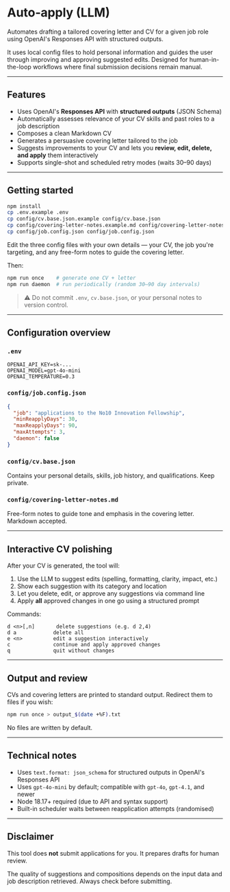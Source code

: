 
# Auto‑apply (LLM)

Automates drafting a tailored covering letter and CV for a given job role using OpenAI's Responses API with structured outputs. 

It uses local config files to hold personal information and guides the user through improving and approving suggested edits. Designed for human-in-the-loop workflows where final submission decisions remain manual.

---

## Features

- Uses OpenAI's **Responses API** with **structured outputs** (JSON Schema)
- Automatically assesses relevance of your CV skills and past roles to a job description
- Composes a clean Markdown CV
- Generates a persuasive covering letter tailored to the job
- Suggests improvements to your CV and lets you **review, edit, delete, and apply** them interactively
- Supports single-shot and scheduled retry modes (waits 30–90 days)

---

## Getting started

```bash
npm install
cp .env.example .env
cp config/cv.base.json.example config/cv.base.json
cp config/covering-letter-notes.example.md config/covering-letter-notes.md
cp config/job.config.json config/job.config.json
```

Edit the three config files with your own details — your CV, the job you're targeting, and any free-form notes to guide the covering letter.

Then:

```bash
npm run once    # generate one CV + letter
npm run daemon  # run periodically (random 30–90 day intervals)
```

> ⚠️ Do not commit `.env`, `cv.base.json`, or your personal notes to version control.

---

## Configuration overview

### `.env`
```env
OPENAI_API_KEY=sk-...
OPENAI_MODEL=gpt-4o-mini
OPENAI_TEMPERATURE=0.3
```

### `config/job.config.json`
```json
{
  "job": "applications to the No10 Innovation Fellowship",
  "minReapplyDays": 30,
  "maxReapplyDays": 90,
  "maxAttempts": 3,
  "daemon": false
}
```

### `config/cv.base.json`
Contains your personal details, skills, job history, and qualifications. Keep private.

### `config/covering-letter-notes.md`
Free-form notes to guide tone and emphasis in the covering letter. Markdown accepted.

---

## Interactive CV polishing

After your CV is generated, the tool will:

1. Use the LLM to suggest edits (spelling, formatting, clarity, impact, etc.)
2. Show each suggestion with its category and location
3. Let you delete, edit, or approve any suggestions via command line
4. Apply **all** approved changes in one go using a structured prompt

Commands:
```
d <n>[,n]       delete suggestions (e.g. d 2,4)
d a            delete all
e <n>          edit a suggestion interactively
c              continue and apply approved changes
q              quit without changes
```

---

## Output and review

CVs and covering letters are printed to standard output. Redirect them to files if you wish:

```bash
npm run once > output_$(date +%F).txt
```

No files are written by default.

---

## Technical notes

- Uses `text.format: json_schema` for structured outputs in OpenAI's Responses API
- Uses `gpt-4o-mini` by default; compatible with `gpt-4o`, `gpt-4.1`, and newer
- Node 18.17+ required (due to API and syntax support)
- Built-in scheduler waits between reapplication attempts (randomised)

---


## Disclaimer

This tool does **not** submit applications for you. It prepares drafts for human review.

The quality of suggestions and compositions depends on the input data and job description retrieved. Always check before submitting.

